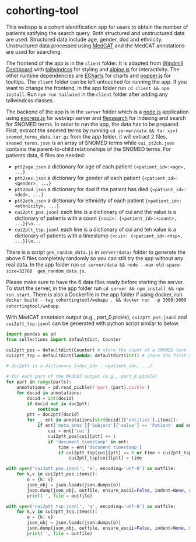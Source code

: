 # cohorting-tool

This webapp is a cohort identification app for users to obtain the number of patients satifying the search query. Both structured and unstructured data are used. Structured data include age, gender, dod and ethnicity. 
Unstructured data processed using [MedCAT](https://github.com/CogStack/MedCAT) and the MedCAT annotations are used for searching.

The frontend of the app is in the `client` folder. It is adapted from [Windmill Dashboard](https://windmillui.com/dashboard-html) with [tailwindcss](https://tailwindcss.com/) for styling and [alpine.js](https://alpinejs.dev/) for 
interactivity. The other runtime dependencies are [ECharts](https://echarts.apache.org/en/index.html) for charts and [popper.js](https://popper.js.org/) for tooltips. The `client` folder can be left untouched for running the app. If you 
want to change the frontend, in the app folder run `cd client && npm install`. Run `npm run tailwind` in the `client` folder after adding any tailwindcss classes.

The backend of the app is in the `server` folder which is a [node.js](https://nodejs.org/en/) application using [express.js](https://expressjs.com/) for web/api server and [flexsearch](https://github.com/nextapps-de/flexsearch) for indexing and search for SNOMED terms. In order to run the app, the data has to be prepared. First, extract the snomed terms by running `cd server/data && tar xzvf snomed_terms_data.tar.gz` from the app folder, it will extract 2 files, `snomed_terms.json` is an array of SNOMED terms while  `cui_pt2ch.json` contains the parent-to-child relationships of the SNOMED terms. For patients data, 6 files are needed:
- `ptt2age.json` a dictionary for age of each patient `{<patient_id>:<age>, ...}`
- `ptt2sex.json` a dictionary for gender of each patient `{<patient_id>:<gender>, ...}`
- `ptt2dod.json` a dictionary for dod if the patient has died `{<patient_id>:<dod>, ...}`
- `ptt2eth.json` a dictionary for ethnicity of each patient `{<patient_id>:<ethnicity>, ...}`
- `cui2ptt_pos.jsonl` each line is a dictionary of cui and the value is a dictionary of patients with a count `{<cui>: {<patient_id>:<count>, ...}}\n...`
- `cui2ptt_tsp.jsonl` each line is a dictionary of cui and teh value is a dictionary of patients with a timestamp `{<cui>: {<patient_id>:<tsp>, ...}}\n...`

There is a script `gen_random_data.js` in `server/data/` folder to generate the above 6 files completely randomly so you can still try the app without any real data. In the app folder run `cd server/data && node --max-old-space-size=32768  gen_random_data.js`.

Please make sure to have the 6 data files ready before starting the server. To start the server, in the app folder run `cd server && npm install && npm run start`. There is also a Dockerfile in the app folder if using docker, run `docker build --tag cohortingtool/webapp . && docker run  -p 3000:3000 cohortingtool/webapp`.

With MedCAT annotaion output (e.g., part_0.pickle), `cui2ptt_pos.jsonl` and `cui2ptt_tsp.jsonl` can be generated with python script similar to below.

```python
import pandas as pd
from collections import defaultdict, Counter

cui2ptt_pos = defaultdict(Counter) # store the count of a SNOMED term for a patient
cui2ptt_tsp = defaultdict(lambda: defaultdict(int)) # store the first mention of a SNOMED term for a pateint

# doc2ptt is a dictionary {<doc_id> : <patient_id>, ...}

# for each part of the MedCAT output (e.g., part_0.pickle)
for part in range(parts):
    annotations = pd.read_pickle(f'part_{part}.pickle')
    for docid in annotations:
        docid = int(docid)
        if docid not in doc2ptt:
            continue
        ptt = doc2ptt[docid]
        for _, ent in annotations[str(docid)]['entities'].items():
            if ent['meta_anns']['Subject']['value'] == 'Patient' and ent['meta_anns']['Presence']['value'] == 'True' and ent['meta_anns']['Time']['value'] != 'Future':
                cui = ent['cui']
                cui2ptt_pos[cui][ptt] += 1
                if 'document_timestamp' in ent:
                    time = ent['document_timestamp']
                    if cui2ptt_tsp[cui][ptt] == 0 or time < cui2ptt_tsp[cui][ptt]:
                        cui2ptt_tsp[cui][ptt] = time

with open('cui2ptt_pos.jsonl', 'a', encoding='utf-8') as outfile:
    for k,v in cui2ptt_pos.items():
        o = {k: v}
        json_obj = json.loads(json.dumps(o))
        json.dump(json_obj, outfile, ensure_ascii=False, indent=None, separators=(',',':'))
        print('', file = outfile)

with open('cui2ptt_tsp.jsonl', 'a', encoding='utf-8') as outfile:
    for k,v in cui2ptt_tsp.items():
        o = {k: v}
        json_obj = json.loads(json.dumps(o))
        json.dump(json_obj, outfile, ensure_ascii=False, indent=None, separators=(',',':'))
        print('', file = outfile)

```